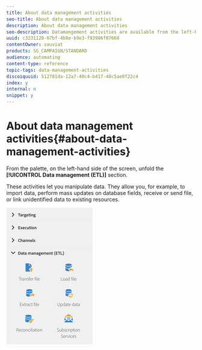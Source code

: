 ```yaml
---
title: About data management activities
seo-title: About data management activities
description: About data management activities
seo-description: Datamangement activities are available from the left-hand side of the screen.
uuid: c3231128-67bf-4b8e-b9e3-f93986f87668
contentOwner: sauviat
products: SG_CAMPAIGN/STANDARD
audience: automating
content-type: reference
topic-tags: data-management-activities
discoiquuid: 512781da-12a7-40c4-b417-48c5ae0f22c4
index: y
internal: n
snippet: y
---
```


# About data management activities{#about-data-management-activities}

From the palette, on the left-hand side of the screen, unfold the **[!UICONTROL Data management (ETL)]** section.

These activities let you manipulate data. They allow you, for example, to import data, perform mass updates on database fields, receive or send file, or link unidentified data to existing resources.

![](assets/wkf_etl_activities.png)

